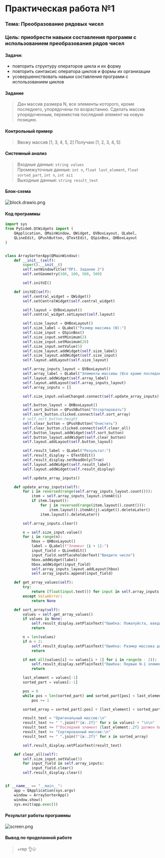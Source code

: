 # Практическая работа №1

### Тема: Преобразование рядовых чисел

### Цель: приобрести навыки составления программ с использованием преобразования рядов чисел

#### Задачи:

* повторить структуру операторов цикла и их форму
* повторить синтаксис оператора циклов и формы их организации
* усовершеннствовать навыки составления программ с использованием циклов

#### Задание

> Дан массив размера N, все элементы которого, кроме последнего, упорядочены по возрастанию. Сделать массив
> упорядоченным, переместив последний элемент на новую позицию.

#### Контрольный пример

> Ввожу массив [1, 3, 4, 5, 2]
> Получаю [1, 2, 3, 4, 5]

#### Системный анализ

> Входные данные: `string values`  
> Промежуточные данные: `int n`, `float last_element`, `float sorted_part`, `int n`, `int ai1`  
> Выходные данные: `string result_text`

#### Блок-схема

![block.drawio.png](src/block.drawio.png)

#### Код программы

```python
import sys
from PySide6.QtWidgets import (
    QApplication, QMainWindow, QWidget, QVBoxLayout, QLabel,
    QLineEdit, QPushButton, QTextEdit, QSpinBox, QHBoxLayout
)


class ArraySorterApp(QMainWindow):
    def __init__(self):
        super().__init__()
        self.setWindowTitle("ПР1. Задание 2")
        self.setGeometry(100, 100, 500, 500)

        self.initUI()

    def initUI(self):
        self.central_widget = QWidget()
        self.setCentralWidget(self.central_widget)

        self.layout = QVBoxLayout()
        self.central_widget.setLayout(self.layout)

        self.size_layout = QHBoxLayout()
        self.size_label = QLabel("Размер массива (N):")
        self.size_input = QSpinBox()
        self.size_input.setMinimum(2)
        self.size_input.setMaximum(20)
        self.size_input.setValue(5)
        self.size_layout.addWidget(self.size_label)
        self.size_layout.addWidget(self.size_input)
        self.layout.addLayout(self.size_layout)

        self.array_inputs_layout = QVBoxLayout()
        self.array_label = QLabel("Элементы массивы (Все кроме последнего должны быть отсотированы):")
        self.layout.addWidget(self.array_label)
        self.layout.addLayout(self.array_inputs_layout)
        self.array_inputs = []

        self.size_input.valueChanged.connect(self.update_array_inputs)

        self.button_layout = QHBoxLayout()
        self.sort_button = QPushButton("Отсортировать")
        self.sort_button.clicked.connect(self.sort_array)
        # self.sort_button.height
        self.clear_button = QPushButton("Очистить")
        self.clear_button.clicked.connect(self.clear_all)
        self.button_layout.addWidget(self.sort_button)
        self.button_layout.addWidget(self.clear_button)
        self.layout.addLayout(self.button_layout)

        self.result_label = QLabel("Результат:")
        self.result_display = QTextEdit()
        self.result_display.setReadOnly(True)
        self.layout.addWidget(self.result_label)
        self.layout.addWidget(self.result_display)

        self.update_array_inputs()

    def update_array_inputs(self):
        for i in reversed(range(self.array_inputs_layout.count())):
            item = self.array_inputs_layout.itemAt(i)
            if item.layout():
                for j in reversed(range(item.layout().count())):
                    item.layout().itemAt(j).widget().deleteLater()
                item.layout().deleteLater()

        self.array_inputs.clear()

        n = self.size_input.value()
        for i in range(n):
            hbox = QHBoxLayout()
            label = QLabel(f"Элемент {i + 1}:")
            input_field = QLineEdit()
            input_field.setPlaceholderText("Введите число")
            hbox.addWidget(label)
            hbox.addWidget(input_field)
            self.array_inputs_layout.addLayout(hbox)
            self.array_inputs.append(input_field)

    def get_array_values(self):
        try:
            return [float(input.text()) for input in self.array_inputs if input.text()]
        except ValueError:
            return None

    def sort_array(self):
        values = self.get_array_values()
        if values is None:
            self.result_display.setPlainText("Ошибка: Пожалуйста, введите корректные данные")
            return

        n = len(values)
        if n < 2:
            self.result_display.setPlainText("Ошибка: Размер массива должен быть хотябы 2 элемента")
            return

        if not all(values[i] <= values[i + 1] for i in range(n - 2)):
            self.result_display.setPlainText("Ошибка: Первые N-1 элементов должныбыть отсортированы по возрастанию")
            return

        last_element = values[-1]
        sorted_part = values[:-1]

        pos = 0
        while pos < len(sorted_part) and sorted_part[pos] < last_element:
            pos += 1

        sorted_array = sorted_part[:pos] + [last_element] + sorted_part[pos:]

        result_text = "Оригинальный массив:\n"
        result_text += " ".join(f"{x:.2f}" for x in values) + "\n\n"
        result_text += f"Последний элемент {last_element:.2f} должен быть помещен в позицию {pos + 1}\n\n"
        result_text += "Сортированный массив:\n"
        result_text += " ".join(f"{x:.2f}" for x in sorted_array)

        self.result_display.setPlainText(result_text)

    def clear_all(self):
        self.size_input.setValue(5)
        for input_field in self.array_inputs:
            input_field.clear()
        self.result_display.clear()


if __name__ == "__main__":
    app = QApplication(sys.argv)
    window = ArraySorterApp()
    window.show()
    sys.exit(app.exec())
```

#### Результат работы программы

![screen.png](src/screen.png)

#### Вывод по проделанной работе

> +rep 👌🤐
